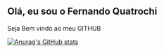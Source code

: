 ## Olá, eu sou o Fernando Quatrochi

Seja Bem vindo ao meu GITHUB

[![Anurag's GitHub stats](https://github-readme-stats.vercel.app/api?username=FernandinnnQ145&theme=gruvbox)](https://github.com/FernandinnnQ145/github-readme-stats)
